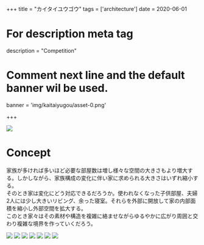 +++
title = "カイタイユウゴウ"
tags = ['architecture']
date = 2020-06-01

# For description meta tag
description = "Competition"

# Comment next line and the default banner wil be used.
banner = 'img/kaitaiyugou/asset-0.png'

+++

![](img/kaitaiyugou/asset-0.png)

# Concept

家族が多ければ多いほど必要な部屋数は増し様々な空間の大きさもより増大する。しかしながら、家族構成の変化に伴い家に求められる大きさはいずれ縮小する。  
そのとき家は変化にどう対応できるだろうか。使われなくなった子供部屋、夫婦2人には少し大きいリビング、余った寝室。それらを外部に開放して家の内部面積を縮小し外部空間を拡大する。  
このとき家々はその素材や構造を複雑に絡ませながらゆるやかに広がり周囲と交わり複雑な境界を作っていくだろう。

![](img/kaitaiyugou/asset-1.jpg)
![](img/kaitaiyugou/asset-2.jpg)
![](img/kaitaiyugou/asset-3.jpg)
![](img/kaitaiyugou/asset-4.jpg)
![](img/kaitaiyugou/asset-5.jpg)
![](img/kaitaiyugou/asset-6.jpg)
![](img/kaitaiyugou/asset-7.jpg)
